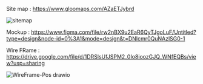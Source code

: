 Site map : https://www.gloomaps.com/AZaETJybrd 

                    


![sitemap](https://github.com/DasunNirmal/CSS-Assignment-06/assets/139765329/5b63473b-45fa-4305-ba0f-723988cec498)




Mockup : https://www.figma.com/file/rw2nBX9u2EaR6QyTJgoLuF/Untitled?type=design&node-id=0%3A1&mode=design&t=DNIcmr0QuNAzlSG0-1 


Wire FRame : https://drive.google.com/file/d/1DRSlsUfJSPM2_0Io8ioozGJQ_WNfEQBs/view?usp=sharing 






![WireFrame-Pos drawio](https://github.com/DasunNirmal/CSS-Assignment-06/assets/139765329/ab25016a-c80a-4056-9dae-fff35e7a0b63)




          
